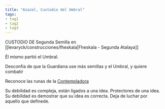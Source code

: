 ```yaml
---
title: "Azazel, Custodio del Umbral"
tags:
- tag1
- tag2
- tag3
---
```


CUSTODIO DE Segunda Semilla en [[levaryck/construcciones/fheskala|Fheskala - Segunda Atalaya]]

Él mismo partió el Umbral.

Desconfia de que la Guardiana use más semillas y el Umbral, y quiere combatir

Reconoce las runas de la [Contempladora](https://www.legendkeeper.com/app/ckvil5g57t6310808rct5ktxd/ckx3wpjwo0009036cna9xl57d/)

Su debilidad es compleja, están ligados a una idea. Protectores de una idea. Su debilidad es demostrar que su idea es correcta. Deja de luchar por aquello que definede.